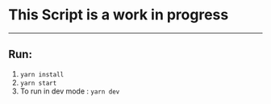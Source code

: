 # This Script is a work in progress
---
## Run:
1. `yarn install`
2. `yarn start`
3. To run in dev mode : `yarn dev`

